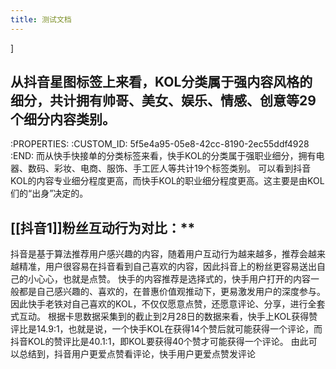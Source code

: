 ```yaml
---
title: 测试文档
---
```


]
## 从抖音星图标签上来看，KOL分类属于强内容风格的细分，共计拥有帅哥、美女、娱乐、情感、创意等29个细分内容类别。
   :PROPERTIES:
   :CUSTOM_ID: 5f5e4a95-05e8-42cc-8190-2ec55ddf4928
   :END:
而从快手快接单的分类标签来看，快手KOL的分类属于强职业细分，拥有电器、数码、彩妆、电商、服饰、手工匠人等共计19个标签类别。
可以看到抖音KOL的内容专业细分程度更高，而快手KOL的职业细分程度更高。这主要是由KOL们的“出身”决定的。
## [[抖音1]]粉丝互动行为对比：**
抖音是基于算法推荐用户感兴趣的内容，随着用户互动行为越来越多，推荐会越来越精准，用户很容易在抖音看到自己喜欢的内容，因此抖音上的粉丝更容易送出自己的小心心，也就是点赞。
快手的内容推荐是选择式的，快手用户打开的内容一般都是自己感兴趣的、喜欢的，在普惠价值观推动下，更易激发用户的深度参与。因此快手老铁对自己喜欢的KOL，不仅仅愿意点赞，还愿意评论、分享，进行全套式互动。
根据卡思数据采集到的截止到2月28日的数据来看，快手上KOL获得赞评比是14.9:1，也就是说，一个快手KOL在获得14个赞后就可能获得一个评论，而抖音KOL的赞评比是40.1:1，即KOL要获得40个赞才可能获得一个评论。
由此可以总结到，抖音用户更爱点赞看评论，快手用户更爱点赞发评论